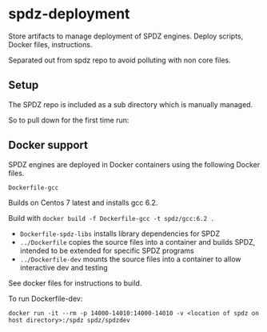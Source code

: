 # spdz-deployment
Store artifacts to manage deployment of SPDZ engines. Deploy scripts, Docker files, instructions.

Separated out from spdz repo to avoid polluting with non core files.

## Setup

The SPDZ repo is included as a sub directory which is manually managed.

So to pull down for the first time run:

 

## Docker support
SPDZ engines are deployed in Docker containers using the following Docker files.

`Dockerfile-gcc`

Builds on Centos 7 latest and installs gcc 6.2.

Build with `docker build -f Dockerfile-gcc -t spdz/gcc:6.2 .`

* `Dockerfile-spdz-libs` installs library dependencies for SPDZ
* `../Dockerfile` copies the source files into a container and builds SPDZ, intended to be extended for specific SPDZ programs
* `../Dockerfile-dev` mounts the source files into a container to allow interactive dev and testing 

See docker files for instructions to build.

To run Dockerfile-dev:

    docker run -it --rm -p 14000-14010:14000-14010 -v <location of spdz on host directory>:/spdz spdz/spdzdev

